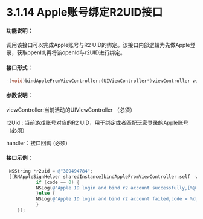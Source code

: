 # 3.1.14 Apple账号绑定R2UID接口

#### 功能说明：

 调用该接口可以完成Apple账号与R2 UID的绑定。该接口内部逻辑为先做Apple登录，获取openId,再将该openId与r2UID进行绑定。

#### 接口形式：

```objectivec
-(void)bindAppleFromViewController:(UIViewController*)viewController withR2Uid:(NSString*)r2uid  onCompletionHandler:(RNAppleApiCompletionHandler)handler;
```

#### 参数说明：

 viewController:当前活动的UIViewController （必须）

 r2Uid : 当前游戏账号对应的R2 UID，用于绑定或者匹配玩家登录的Apple账号（必须）

 handler：接口回调 \(必须\)

#### 接口示例：

```objectivec
 NSString *r2uid = @"309494784";
 [[RNAppleSignHelper sharedInstance]bindAppleFromViewController:self  withR2Uid:r2uid onCompletionHandler:^(int code, NSString * _Nonnull msg, RNLoginResponse * _Nonnull loginResponse, NSDictionary * _Nonnull accoutInfo) {
           if (code == 0) {
           NSLog(@"Apple ID login and bind r2 account successfully,[%@ %@ ]",accoutInfo,loginResponse.r2Uid);
           }else {
           NSLog(@"Apple ID login and bind r2 account failed,code = %d,msg = %@",code,msg);
           }
    }];

```

